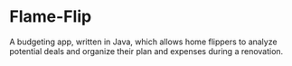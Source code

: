 # Flame-Flip
A budgeting app, written in Java, which allows home flippers to analyze potential deals and organize their plan and expenses during a renovation.
